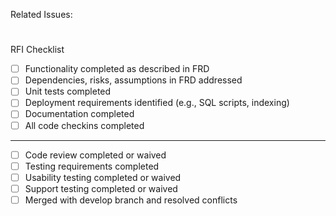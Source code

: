 Related Issues:
#

RFI Checklist

- [ ]  Functionality completed as described in FRD
- [ ]  Dependencies, risks, assumptions in FRD addressed
- [ ]  Unit tests completed
- [ ]  Deployment requirements identified (e.g., SQL scripts, indexing)
- [ ]  Documentation completed
- [ ]  All code checkins completed

---

- [ ]  Code review completed or waived
- [ ]  Testing requirements completed
- [ ]  Usability testing completed or waived
- [ ]  Support testing completed or waived
- [ ]  Merged with develop branch and resolved conflicts

